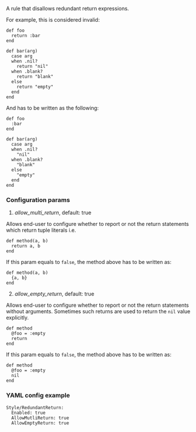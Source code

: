 A rule that disallows redundant return expressions.

For example, this is considered invalid:

```
def foo
  return :bar
end
```

```
def bar(arg)
  case arg
  when .nil?
    return "nil"
  when .blank?
    return "blank"
  else
    return "empty"
  end
end
```

And has to be written as the following:

```
def foo
  :bar
end
```

```
def bar(arg)
  case arg
  when .nil?
    "nil"
  when .blank?
    "blank"
  else
    "empty"
  end
end
```

### Configuration params

1. *allow_multi_return*, default: true

Allows end-user to configure whether to report or not the return statements
which return tuple literals i.e.

```
def method(a, b)
  return a, b
end
```

If this param equals to `false`, the method above has to be written as:

```
def method(a, b)
  {a, b}
end
```

2. *allow_empty_return*, default: true

Allows end-user to configure whether to report or not the return statements
without arguments. Sometimes such returns are used to return the `nil` value explicitly.

```
def method
  @foo = :empty
  return
end
```

If this param equals to `false`, the method above has to be written as:

```
def method
  @foo = :empty
  nil
end
```

### YAML config example

```
Style/RedundantReturn:
  Enabled: true
  AllowMutliReturn: true
  AllowEmptyReturn: true
```